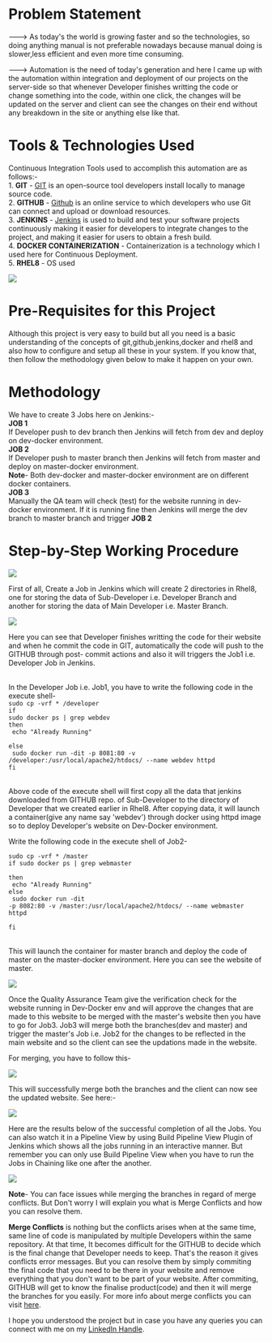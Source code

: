 # Problem Statement
---> As today's the world is growing faster and so the technologies, so doing anything manual is not preferable nowadays because manual doing is slower,less efficient and even        more time consuming.

---> Automation is the need of today's generation and here I came up with the automation within integration and deployment of our projects on the server-side so that whenever        Developer finishes writting the code or change something into the code, within one click, the changes will be updated on the server and client can see the changes on their      end without any breakdown in the site or anything else like that. 


# Tools & Technologies Used
  Continuous Integration Tools used to accomplish this automation are as follows:-
<br>1. <b>GIT</b> - <a href="https://en.wikipedia.org/wiki/Git">GIT</a> is an open-source tool developers install locally to manage source code. 
<br>2. <b>GITHUB</b> - <a href="https://en.wikipedia.org/wiki/GitHub">Github</a> is an online service to which developers who use Git can connect and upload or download resources. 
<br>3. <b>JENKINS</b> - <a href="https://en.wikipedia.org/wiki/Jenkins_(software)">Jenkins</a> is used to build and test your software projects continuously making it easier for developers to integrate changes to the project, and making it easier for users to obtain a fresh build.
<br>4. <b>DOCKER CONTAINERIZATION</b> - Containerization is a technology which I used here for Continuous Deployment. 
<br>5. <b>RHEL8</b> - OS used 
  
  ![](New%20folder/git_github_jenkins_docker_img.png)
      
  
# Pre-Requisites for this Project 
  Although this project is very easy to build but all you need is a basic understanding of the concepts of git,github,jenkins,docker and rhel8 and also how to configure and       setup   all these in your system. If you know that, then follow the methodology given below to make it happen on your own.  
  

# Methodology 
  We have to create 3 Jobs here on Jenkins:-
  <br><b>JOB 1</b>
  <br>If Developer push to dev branch then Jenkins will fetch from dev and deploy on dev-docker environment.
  <br><b>JOB 2</b>
  <br>If Developer push to master branch then Jenkins will fetch from master and deploy on master-docker environment.
  <br><b>Note</b>- Both dev-docker and master-docker environment are on different docker containers.
  <br><b>JOB 3</b>
  <br>Manually the QA team will check (test) for the website running in dev-docker environment. If it is running fine then Jenkins will merge the dev branch to master branch and    trigger <b>JOB 2</b>


# Step-by-Step Working Procedure
  ![](New%20folder/1.png)
  
  First of all, Create a Job in Jenkins which will create 2 directories in Rhel8, one for storing the data of Sub-Developer i.e. Developer Branch and another for storing the       data of Main Developer i.e. Master Branch.
  
  ![](New%20folder/2.png)
  
  Here you can see that Developer finishes writting the code for their website and when he commit the code in GIT, automatically the code will push to the GITHUB through post-     commit actions and also it will triggers the Job1 i.e. Developer Job in Jenkins.
  
  <br>In the Developer Job i.e. Job1, you have to write the following code in the execute shell-
 <code><br>sudo cp -vrf * /developer
  <br>if sudo docker ps | grep webdev
  <br>then 
  <br>    echo "Already Running"
  <br>else
  <br>    sudo docker run -dit -p 8081:80 -v /developer:/usr/local/apache2/htdocs/ --name webdev httpd
  <br>fi </code>
  
  <br>Above code of the execute shell will first copy all the data that jenkins downloaded from GITHUB repo. of Sub-Developer to the directory of Developer that we created          earlier in Rhel8. After copying data, it will launch a container(give any name say 'webdev') through docker using httpd image so to deploy Developer's website on Dev-Docker      environment. 
  
  Write the following code in the execute shell of Job2-
 <code> <br>sudo cp -vrf * /master
  <br>if sudo docker ps | grep webmaster
  <br>then 
  <br>    echo "Already Running"
  <br>else
  <br>   sudo docker run -dit -p 8082:80 -v /master:/usr/local/apache2/htdocs/ --name webmaster httpd
  <br>fi </code>
  
  <br>This will launch the container for master branch and deploy the code of master on the master-docker environment. Here you can see the website of master.
  
  ![](New%20folder/3.png)
  
  Once the Quality Assurance Team give the verification check for the website running in Dev-Docker env and will approve the changes that are made to this website to be merged     with the master's website then you have to go for Job3. Job3 will merge both the branches(dev and master) and trigger the master's Job i.e. Job2 for the changes to be           reflected in the main website and so the client can see the updations made in the website.
  
  For merging, you have to follow this-
  
  
  ![](New%20folder/4.png)
  
  This will successfully merge both the branches and the client can now see the updated website. See here:-
  
  
  ![](New%20folder/5.png)
  
  
  Here are the results below of the successful completion of all the Jobs. You can also watch it in a Pipeline View by using Build Pipeline View Plugin of Jenkins which shows     all the jobs running in an interactive manner. But remember you can only use Build Pipeline View when you have to run the Jobs in Chaining like one after the another.
  
  ![](New%20folder/6.png)
  
  <b>Note</b>- You can face issues while merging the branches in regard of merge conflicts. But Don't worry I will explain you what is Merge Conflicts and how you can                      resolve them.
  
<b>Merge Conflicts</b> is nothing but the conflicts arises when at the same time, same line of code is manipulated by multiple Developers within the same repository. At that        time, It becomes difficult for the GITHUB to decide which is the final change that Developer needs to keep. That's the reason it gives conflicts error messages. But you can      resolve them by simply commiting the final code that you need to be there in your website and remove everything that you don't want to be part of your website. After            commiting, GITHUB will get to know the finalise product(code) and then it will merge the branches for you easily. For more info about merge conflicts you can visit <a     href="https://docs.github.com/en/github/collaborating-with-issues-and-pull-requests/resolving-a-merge-conflict-using-the-command-line">here</a>.


  I hope you understood the project but in case you have any queries you can connect with me on my <a href="www.linkedin.com/in/deepika-jangid-01b5391a9">LinkedIn Handle</a>. 
 
  
  
  



  
  
